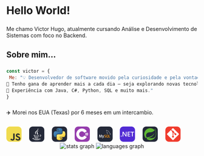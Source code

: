 <h1 align="left">Hello World!</h1>

###

<p align="left">Me chamo Victor Hugo, atualmente cursando Análise e Desenvolvimento de Sistemas com foco no Backend.</p>

###

<h2 align="left">Sobre mim...</h2>

###

```javascript
const victor = {
 Me: "💡 Desenvolvedor de software movido pela curiosidade e pela vontade de evoluir constantemente.
🚀 Tenho gana de aprender mais a cada dia — seja explorando novas tecnologias, otimizando projetos ou criando soluções que façam a diferença.
🔧 Experiência com Java, C#, Python, SQL e muito mais."
}
```

###
<p align="left">✈️ Morei nos EUA (Texas) por 6 meses em um intercambio. <br>

###

###

<div align="left">
  <img src="https://raw.githubusercontent.com/tandpfun/skill-icons/refs/heads/main/icons/JavaScript.svg" height="40" alt="javascript logo"  />
  <img width="12" />
  <img src="https://raw.githubusercontent.com/tandpfun/skill-icons/refs/heads/main/icons/Java-Dark.svg" height="40" alt="java logo"  />
  <img width="12" />
  <img src="https://raw.githubusercontent.com/tandpfun/skill-icons/refs/heads/main/icons/Python-Dark.svg" height="40" alt="python logo"  />
  <img width="12" />
  <img src="https://raw.githubusercontent.com/tandpfun/skill-icons/refs/heads/main/icons/CS.svg" height="40" alt="c# logo"  />
  <img width="12" />
  <img src="https://raw.githubusercontent.com/tandpfun/skill-icons/refs/heads/main/icons/MySQL-Dark.svg" height="40" alt="mysql logo"  />
  <img width="12" />
  <img src="https://raw.githubusercontent.com/tandpfun/skill-icons/refs/heads/main/icons/DotNet.svg" height="40" alt=".net logo" />
  <img width= "12" />
  <img src="https://raw.githubusercontent.com/tandpfun/skill-icons/refs/heads/main/icons/Spring-Dark.svg" height="40" alt="spring logo" />
  <img width= "12" />
  <img src="https://raw.githubusercontent.com/tandpfun/skill-icons/refs/heads/main/icons/Git.svg" height="40" alt="git logo" />
  <img width= "12" />
</div>

<div align="center">
  <img src="https://github-readme-stats.vercel.app/api?username=victrhugo&hide_title=false&hide_rank=false&show_icons=true&include_all_commits=true&count_private=true&disable_animations=false&theme=dracula&locale=en&hide_border=false&order=1" height="150" alt="stats graph"  />
  <img src="https://github-readme-stats.vercel.app/api/top-langs?username=victrhugo&locale=en&hide_title=false&layout=compact&card_width=320&langs_count=5&theme=dracula&hide_border=false&order=2" height="150" alt="languages graph"  />
</div>

###

###
